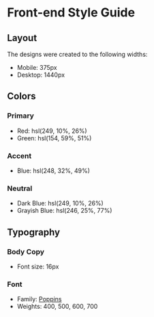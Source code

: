 # Front-end Style Guide

## Layout

The designs were created to the following widths:

- Mobile: 375px
- Desktop: 1440px

## Colors

### Primary

- Red:  hsl(249, 10%, 26%)  
- Green: hsl(154, 59%, 51%)

### Accent

- Blue: hsl(248, 32%, 49%)

### Neutral

- Dark Blue: hsl(249, 10%, 26%) 
- Grayish Blue: hsl(246, 25%, 77%)

## Typography

### Body Copy

- Font size: 16px

### Font

- Family: [Poppins](https://fonts.google.com/specimen/Poppins)
- Weights: 400, 500, 600, 700
